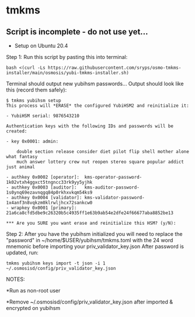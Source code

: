 # tmkms

## Script is incomplete - do not use yet...
* Setup on Ubuntu 20.4

Step 1: Run this script by pasting this into terminal:
```
bash <(curl -Ls https://raw.githubusercontent.com/sryps/osmo-tmkms-installer/main/osmosis/yubi-tmkms-installer.sh)
```      

Terminal should output new yubihsm passwords...
Output should look like this (record them safely):
```
$ tmkms yubihsm setup
This process will *ERASE* the configured YubiHSM2 and reinitialize it:

- YubiHSM serial: 9876543210

Authentication keys with the following IDs and passwords will be created:

- key 0x0001: admin:

    double section release consider diet pilot flip shell mother alone what fantasy
    much answer lottery crew nut reopen stereo square popular addict just animal

- authkey 0x0002 [operator]:  kms-operator-password-1k02vtxh4ggxct5tngncc33rk9yy5yjhk
- authkey 0x0003 [auditor]:   kms-auditor-password-1s0ynq69ezavnqgq84p0rkhxvkqm54ks9
- authkey 0x0004 [validator]: kms-validator-password-1x4anf3n8vqkzm0klrwljhcx72sankcw0
- wrapkey 0x0001 [primary]:   21a6ca8cfd5dbe9c26320b5c4935ff1e63b9ab54e2dfe24f66677aba8852be13

*** Are you SURE you want erase and reinitialize this HSM? (y/N):
```


Step 2: After you have the yubihsm initialized you will need to replace the "password" in ~/home/$USER/yubihsm/tmkms.toml with the 24 word mnemonic before importing your priv_validator_key.json
After password is updated, run:
```
tmkms yubihsm keys import -t json -i 1 ~/.osmosisd/config/priv_validator_key.json
```



NOTES:

*Run as non-root user

*Remove ~/.osmosisd/config/priv_validator_key.json after imported & encrypted on yubihsm
